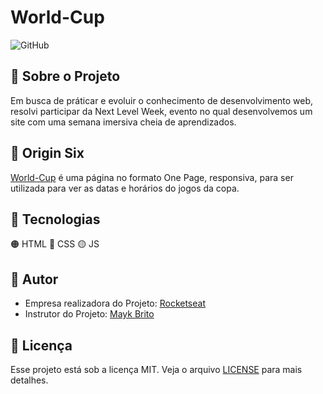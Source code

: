 # World-Cup

![GitHub](https://img.shields.io/github/license/JuuanMatheus/World-Cup)

## :test_tube: Sobre o Projeto

Em busca de práticar e evoluir o conhecimento de desenvolvimento web, resolvi participar da Next Level Week, evento no qual desenvolvemos um site com uma semana imersiva cheia de aprendizados.

## :iphone: Origin Six

[World-Cup](https://juuanmatheus.github.io/World-Cup/) é uma página no formato One Page, responsiva, para ser utilizada para ver as datas e horários do jogos da copa.

## :robot: Tecnologias

:orange_circle: HTML
:large_blue_circle: CSS
:yellow_circle: JS

## :violin: Autor

- Empresa realizadora do Projeto: [Rocketseat](https://rocketseat.com.br/)
- Instrutor do Projeto: [Mayk Brito](https://github.com/maykbrito)

## :memo: Licença

Esse projeto está sob a licença MIT. Veja o arquivo [LICENSE](https://github.com/JuuanMatheus/World-Cup/blob/main/LICENSE) para mais detalhes.
